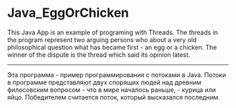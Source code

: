 # Java_EggOrChicken
This Java App is an example of programing with Threads.
The threads in the program represent two arguing persons who about a very old philosophical question what has became first - 
an egg or a chicken. The winner of the dispute is the thread which said its opinion latest.


<hr>
Эта программа - пример программирования с потоками в Java.
Потоки в программе представляют двух спорящих людей над древним филосовским вопросом - что в мире началось раньше, - 
курица или яйцо. Победителем считается поток, который высказался последним.
